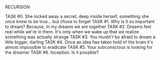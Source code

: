 RECURSION

TASK #0. She locked away a secret, deep inside herself, something she once knew to be true... but chose to forget
TASK #1. Why is it so important to dream? Because, in my dreams we are together
TASK #2. Dreams feel real while we're in them. It's only when we wake up that we realize something was actually strange
TASK #3. You mustn't be afraid to dream a little bigger, darling
TASK #4. Once an idea has taken hold of the brain it's almost impossible to eradicate
TASK #5. Your subconscious is looking for the dreamer
TASK #6. Inception. Is it possible?